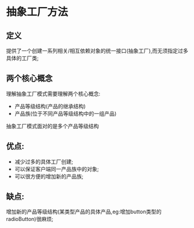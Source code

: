# 抽象工厂方法
## 定义
提供了一个创建一系列相关/相互依赖对象的统一接口(抽象工厂),而无须指定过多具体的工厂类;
## 两个核心概念
理解抽象工厂模式需要理解两个核心概念:
- 产品等级结构(产品的继承结构)
- 产品族(位于不同产品等级结构中的一组产品)  

抽象工厂模式面对的是多个产品等级结构  
## 优点:
- 减少过多的具体工厂创建;
- 可以保证客户端同一产品族中的对象;
- 可以很方便的增加新的产品族;

## 缺点:
增加新的产品等级结构(某类型产品的具体产品,eg:增加button类型的radioButton)很麻烦;